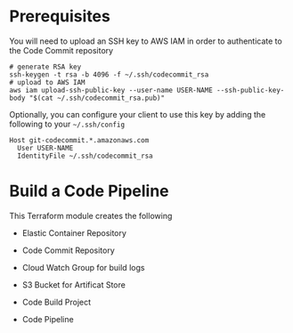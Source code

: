 # Prerequisites

You will need to upload an SSH key to AWS IAM in order to authenticate to the Code Commit repository

```
# generate RSA key
ssh-keygen -t rsa -b 4096 -f ~/.ssh/codecommit_rsa
# upload to AWS IAM
aws iam upload-ssh-public-key --user-name USER-NAME --ssh-public-key-body "$(cat ~/.ssh/codecommit_rsa.pub)"
```

Optionally, you can configure your client to use this key by adding the following to your `~/.ssh/config`

```
Host git-codecommit.*.amazonaws.com
  User USER-NAME
  IdentityFile ~/.ssh/codecommit_rsa
```

# Build a Code Pipeline

This Terraform module creates the following

- Elastic Container Repository

* Code Commit Repository

- Cloud Watch Group for build logs

* S3 Bucket for Artificat Store

* Code Build Project

* Code Pipeline
